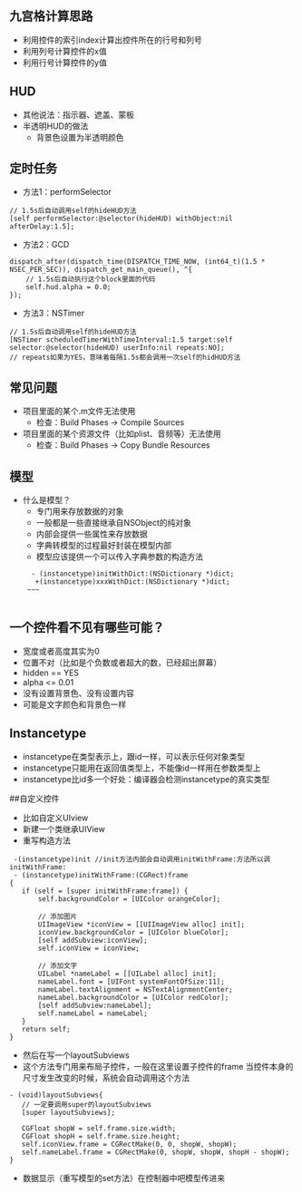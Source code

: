 ## 九宫格计算思路
- 利用控件的索引index计算出控件所在的行号和列号
- 利用列号计算控件的x值 
- 利用行号计算控件的y值

## HUD
- 其他说法：指示器、遮盖、蒙板
- 半透明HUD的做法
    - 背景色设置为半透明颜色

## 定时任务
- 方法1：performSelector

```objc
// 1.5s后自动调用self的hideHUD方法
[self performSelector:@selector(hideHUD) withObject:nil afterDelay:1.5];
```
- 方法2：GCD

```objc
dispatch_after(dispatch_time(DISPATCH_TIME_NOW, (int64_t)(1.5 * NSEC_PER_SEC)), dispatch_get_main_queue(), ^{
    // 1.5s后自动执行这个block里面的代码
    self.hud.alpha = 0.0;
});
```
- 方法3：NSTimer

```objc
// 1.5s后自动调用self的hideHUD方法
[NSTimer scheduledTimerWithTimeInterval:1.5 target:self selector:@selector(hideHUD) userInfo:nil repeats:NO];
// repeats如果为YES，意味着每隔1.5s都会调用一次self的hidHUD方法
```

## 常见问题
- 项目里面的某个.m文件无法使用
    - 检查：Build Phases -> Compile Sources
- 项目里面的某个资源文件（比如plist、音频等）无法使用
    - 检查：Build Phases -> Copy Bundle Resources

## 模型
- 什么是模型？
    - 专门用来存放数据的对象
    - 一般都是一些直接继承自NSObject的纯对象
    - 内部会提供一些属性来存放数据
    - 字典转模型的过程最好封装在模型内部
    - 模型应该提供一个可以传入字典参数的构造方法
   ```objc
     - (instancetype)initWithDict:(NSDictionary *)dict;
      +(instancetype)xxxWithDict:(NSDictionary *)dict;
    ~~~


## 一个控件看不见有哪些可能？

- 宽度或者高度其实为0
- 位置不对（比如是个负数或者超大的数，已经超出屏幕）
- hidden == YES
- alpha <= 0.01
- 没有设置背景色、没有设置内容
- 可能是文字颜色和背景色一样
## Instancetype

- instancetype在类型表示上，跟id一样，可以表示任何对象类型
- instancetype只能用在返回值类型上，不能像id一样用在参数类型上
- instancetype比id多一个好处：编译器会检测instancetype的真实类型


##自定义控件
 - 比如自定义UIview
 - 新建一个类继承UIView
 - 重写构造方法
 ```objc
  -(instancetype)init //init方法内部会自动调用initWithFrame:方法所以调initWithFrame:
  - (instancetype)initWithFrame:(CGRect)frame
{
    if (self = [super initWithFrame:frame]) {
        self.backgroundColor = [UIColor orangeColor];
        
        // 添加图片
        UIImageView *iconView = [[UIImageView alloc] init];
        iconView.backgroundColor = [UIColor blueColor];
        [self addSubview:iconView];
        self.iconView = iconView;
        
        // 添加文字
        UILabel *nameLabel = [[UILabel alloc] init];
        nameLabel.font = [UIFont systemFontOfSize:11];
        nameLabel.textAlignment = NSTextAlignmentCenter;
        nameLabel.backgroundColor = [UIColor redColor];
        [self addSubview:nameLabel];
        self.nameLabel = nameLabel;
    }
    return self;
}
 ```
 - 然后在写一个layoutSubviews
 -  这个方法专门用来布局子控件，一般在这里设置子控件的frame
 当控件本身的尺寸发生改变的时候，系统会自动调用这个方法

 ```objc
- (void)layoutSubviews{
    // 一定要调用super的layoutSubviews
    [super layoutSubviews];
    
    CGFloat shopW = self.frame.size.width;
    CGFloat shopH = self.frame.size.height;
    self.iconView.frame = CGRectMake(0, 0, shopW, shopW);
    self.nameLabel.frame = CGRectMake(0, shopW, shopW, shopH - shopW);
}

 ```
 
- 数据显示（重写模型的set方法）在控制器中吧模型传进来
 












